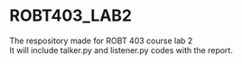 # ROBT403_LAB2
The respository made for ROBT 403 course lab 2\
It will include talker.py and listener.py codes with the report.

